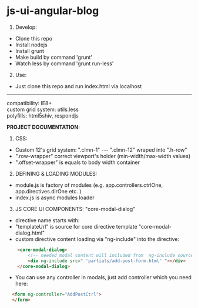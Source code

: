 js-ui-angular-blog
==================

1. Develop:
  * Clone this repo
  * Install nodejs
  * Install grunt
  * Make build by command 'grunt'
  * Watch less by command 'grunt run-less'

2. Use:
  * Just clone this repo and run index.html via localhost

<hr />
compatibility: IE8+
<br />
custom grid system: utils.less
<br />
polyfills: html5shiv, respondjs


<b>PROJECT DOCUMENTATION:</b>

1. CSS:
  * Custom 12's grid system: ".clmn-1" --- ".clmn-12" wraped into ".h-row"
  * ".row-wrapper" correct viewport's holder (min-width/max-width values)
  * ".offset-wrapper" is equals to body width container

2. DEFINING & LOADING MODULES:
  * module.js is factory of modules (e.g. app.controllers.ctrlOne, app.directives.dirOne etc. )
  * index.js is async modules loader


3. JS CORE UI COMPONENTS:
  "core-modal-dialog"
  * directive name starts with: <core-directiveName></core-directiveName>
  * "templateUrl" is source for core directive template "core-modal-dialog.html"
  * custom directive content loading via "ng-include" into the directive:

```html
    <core-modal-dialog>
        <!-- needed modal content will included from  ng-include source -->
        <div ng-include src=" 'partials/add-post-form.html' "></div>
    </core-modal-dialog>
```
  * You can use any controller in modals, just add controller
  which you need here:

  ```html
    <form ng-controller="AddPostCtrl">
    </form>
```

